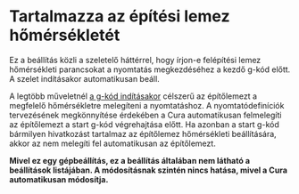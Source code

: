 # Tartalmazza az építési lemez hőmérsékletét

Ez a beállítás közli a szeletelő háttérrel, hogy írjon-e felépítési lemez hőmérsékleti parancsokat a nyomtatás megkezdéséhez a kezdő g-kód előtt. A szelet indításakor automatikusan beáll.

A legtöbb műveletnél [a g-kód indításakor](machine_start_gcode.md) célszerű az építőlemezt a megfelelő hőmérsékletre melegíteni a nyomtatáshoz. A nyomtatódefiníciók tervezésének megkönnyítése érdekében a Cura automatikusan felmelegíti az építőlemezt a start g-kód végrehajtása előtt. Ha azonban a start g-kód bármilyen hivatkozást tartalmaz az építőlemez hőmérsékleti beállítására, akkor az nem melegíti fel automatikusan az építőlemezt.

**Mivel ez egy gépbeállítás, ez a beállítás általában nem látható a beállítások listájában. A módosításnak szintén nincs hatása, mivel a Cura automatikusan módosítja.**
